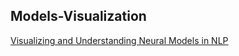 ## Models-Visualization

[Visualizing and Understanding Neural Models in NLP](https://www.aclweb.org/anthology/N16-1082.pdf)
